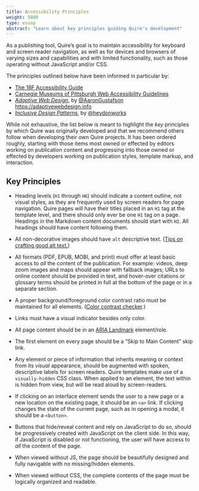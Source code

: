 ```yaml
---
title: Accessibility Principles
weight: 5800
type: essay
abstract: "Learn about key principles guiding Quire's development"
---
```


As a publishing tool, Quire’s goal is to maintain accessibility for keyboard and screen reader navigation, as well as for devices and browsers of varying sizes and capabilities and with limited functionality, such as those operating without JavaScript and/or CSS.

The principles outlined below have been informed in particular by:

- [The 18F Accessibility Guide](https://pages.18f.gov/accessibility)
- [Carnegie Museums of Pittsburgh Web Accessibility Guidelines](http://web-accessibility.carnegiemuseums.org)
- [*Adaptive Web Design*](https://adaptivewebdesign.info), by [@AaronGustafson](https://twitter.com/AaronGustafson) https://adaptivewebdesign.info
- [*Inclusive Design Patterns*](https://shop.smashingmagazine.com/products/inclusive-design-patterns), by [@heydonworks](https://twitter.com/heydonworks)

While not exhaustive, the list below is meant to highlight the *key* principles by which Quire was originally developed and that we recommend others follow when developing their own Quire projects. It has been ordered roughly, starting with those items most owned or effected by editors working on publication content and progressing into those owned or effected by developers working on publication styles, template markup, and interaction.

## Key Principles

- Heading levels (`H1` through `H6`) should indicate a content outline, not visual styles, as they are frequently used by screen readers for page navigation. Quire pages will have their titles placed in an `H1` tag at the template level, and there should only ever be one `H1` tag on a page. Headings in the Markdown content documents should start with `H2`. All headings should have content following them.

- All non-decorative images should have `alt` descriptive text. ([Tips on crafting good alt text.](https://webaim.org/techniques/alttext/))

- All formats (PDF, EPUB, MOBI, and print) must offer at least basic access to *all* the content of the publication. For example: videos, deep zoom images and maps should appear with fallback images; URLs to online content should be provided in text, and hover-over citations or glossary terms should be printed in full at the bottom of the page or in a separate section.

- A proper background/foreground color contrast ratio must be maintained for all elements. ([Color contrast checker](https://webaim.org/resources/contrastchecker/).)

- Links must have a visual indicator besides only color.

- All page content should be in an [ARIA Landmark](https://www.w3.org/TR/2017/NOTE-wai-aria-practices-1.1-20171214/examples/landmarks/index.html) element/role.

- The first element on every page should be a “Skip to Main Content” skip link.

- Any element or piece of information that inherits meaning or context from its *visual* appearance, should be augmented with spoken, descriptive labels for screen readers. Quire templates make use of a `visually-hidden` CSS class. When applied to an element, the text within is hidden from view, but will be read aloud by screen-readers.

- If clicking on an interface element sends the user to a new page or a new location on the existing page, it should be an `<a>` link. If clicking changes the state of the current page, such as in opening a modal, it should be a `<button>`.

- Buttons that hide/reveal content and rely on JavaScript to do so, should be progressively created with JavaScript on the client side. In this way, if JavaScript is disabled or not functioning, the user will have access to *all* the content of the page.

- When viewed without JS, the page should be beautifully designed and fully navigable with no missing/hidden elements.

- When viewed without CSS, the complete contents of the page must be logically organized and readable.
